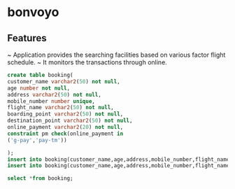 # bonvoyo

## Features

~ Application provides the searching facilities based on various factor flight schedule.
~ It monitors the transactions through online.
```sql
create table booking(
customer_name varchar2(50) not null,
age number not null,
address varchar2(50) not null,
mobile_number number unique,
flight_name varchar2(50) not null,
boarding_point varchar2(50) not null,
destination_point varchar2(50) not null,
online_payment varchar2(20) not null,
constraint pm check(online_payment in
('g-pay','pay-tm'))

);
insert into booking(customer_name,age,address,mobile_number,flight_name,boarding_point,destination_point,online_payment)values('vijay',21,'xyz123',9894636915,'airindia','chennai','coimbatore','g-pay');
insert into booking(customer_name,age,address,mobile_number,flight_name,boarding_point,destination_point,online_payment)values('vijay',23,'xygdz123',746356916,'airindia','coimbatore','chennai','pay-tm');

select *from booking;

```
